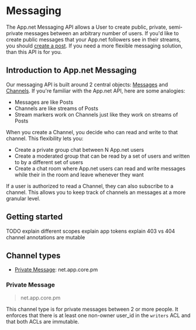 # Messaging

The App.net Messaging API allows a User to create public, private, semi-private  messages between an arbitrary number of users. If you'd like to create public messages that your App.net followers see in their streams, you should [create a post](https://github.com/appdotnet/api-spec/blob/master/resources/posts.md#create-a-post). If you need a more flexible messaging solution, than this API is for you.

## Introduction to App.net Messaging

Our messaging API is built around 2 central objects: [Messages](https://github.com/appdotnet/api-spec/blob/master/objects.md#message) and [Channels](https://github.com/appdotnet/api-spec/blob/master/objects.md#channel). If you're familiar with the App.net API, here are some analogies:

* Messages are like Posts
* Channels are like streams of Posts
* Stream markers work on Channels just like they work on streams of Posts

When you create a Channel, you decide who can read and write to that channel. This flexibility lets you:

* Create a private group chat between N App.net users
* Create a moderated group that can be read by a set of users and written to by a different set of users
* Create a chat room where App.net users can read and write messages while their in the room and leave whenever they want

If a user is authorized to read a Channel, they can also subscribe to a channel. This allows you to keep track of channels an messages at a more granular level.

## Getting started

TODO
explain different scopes
explain app tokens
explain 403 vs 404
channel annotations are mutable

## Channel types

* [Private Message](#private-message): net.app.core.pm

### Private Message

> net.app.core.pm

This channel type is for private messages between 2 or more people. It enforces that there is at least one non-owner user_id in the ```writers``` ACL and that both ACLs are immutable.
